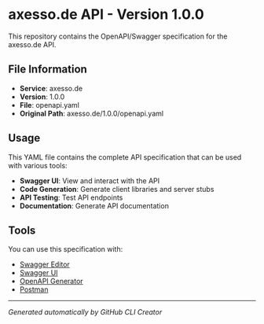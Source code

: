 # axesso.de API - Version 1.0.0

This repository contains the OpenAPI/Swagger specification for the axesso.de API.

## File Information

- **Service**: axesso.de
- **Version**: 1.0.0
- **File**: openapi.yaml
- **Original Path**: axesso.de/1.0.0/openapi.yaml

## Usage

This YAML file contains the complete API specification that can be used with various tools:

- **Swagger UI**: View and interact with the API
- **Code Generation**: Generate client libraries and server stubs
- **API Testing**: Test API endpoints
- **Documentation**: Generate API documentation

## Tools

You can use this specification with:

- [Swagger Editor](https://editor.swagger.io/)
- [Swagger UI](https://swagger.io/tools/swagger-ui/)
- [OpenAPI Generator](https://openapi-generator.tech/)
- [Postman](https://www.postman.com/)

---

*Generated automatically by GitHub CLI Creator*
